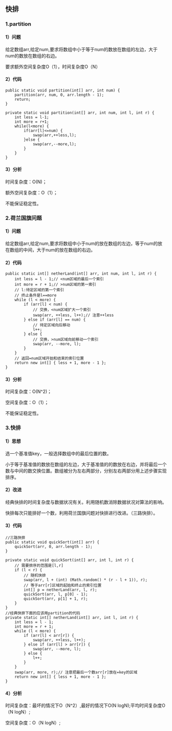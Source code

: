 

## 快排 ##
### 1.partition
#### 1）问题
给定数组arr,给定num,要求将数组中小于等于num的数放在数组的左边，大于num的数放在数组的右边。

要求额外空间复杂度O（1），时间复杂度O（N）
#### 2）代码
	public static void partition(int[] arr, int num) {
		partition(arr, num, 0, arr.length - 1);
		return;
	}

	private static void partition(int[] arr, int num, int l, int r) {
		int less = l-1;
		int more = r+1;
		while(l<more) {
			if(arr[l]<=num) {
				swap(arr,++less,l);
			}else {
				swap(arr,--more,l);
			}
		}
	}

#### 3）分析
时间复杂度：O(N)；

额外空间复杂度：O（1）；

不能保证稳定性。

### 2.荷兰国旗问题
#### 1）问题
给定数组arr,给定num,要求将数组中小于num的放在数组的左边，等于num的放在数组的中间，大于num的放在数组的右边。
#### 2）代码
	public static int[] netherLand(int[] arr, int num, int l, int r) {
		int less = l - 1;// <num区域的最后一个索引
		int more = r + 1;// >num区域的第一索引
		// l:待定区域的第一个索引
		// 终止条件是l==more
		while (l < more) {
			if (arr[l] < num) {
				// 交换，<num区域扩大一个索引
				swap(arr, ++less, l++);// 注意++less
			} else if (arr[l] == num) {
				// 待定区域向后移动
				l++;
			} else {
				// 交换，>num区域向前移动一个索引
				swap(arr, --more, l);
			}
		}
		// 返回=num区域开始和结束的索引位置
		return new int[] { less + 1, more - 1 };
	}

#### 3）分析
时间复杂度：O(N^2)；

空间复杂度：O（1）；

不能保证稳定性。

### 3.快排
#### 1）思想
选一个基准值key，一般选择数组中的最后位置的数。

小于等于基准值的数放在数组的左边，大于基准值的的数放在右边，并将最后一个数与中间的数交换位置。数组被分为左右两部分，分别左右两部分用上述步骤实现排序。

#### 2）改进
经典快排的时间复杂度与数据状况有关。利用随机数消除数据状况对算法的影响。

快排每次只能排好一个数，利用荷兰国旗问题对快排进行改进。（三路快排）。

#### 3）代码
	//三路快排
	public static void quickSort(int[] arr) {
		quickSort(arr, 0, arr.length - 1);
	}

	private static void quickSort(int[] arr, int l, int r) {
		// 需要排序的范围是[l,r]
		if (l < r) {
			// 随机快排
			swap(arr, l + (int) (Math.random() * (r - l + 1)), r);
			// 等于arr[r]区域的起始和终止的索引位置
			int[] p = netherLand(arr, l, r);
			quickSort(arr, l, p[0] - 1);
			quickSort(arr, p[1] + 1, r);
		}
	}
	//经典快排下面的应该用partition的代码
	private static int[] netherLand(int[] arr, int l, int r) {
		int less = l - 1;
		int more = r + 1;
		while (l < more) {
			if (arr[l] < arr[r]) {
				swap(arr, ++less, l++);
			} else if (arr[l] > arr[r]) {
				swap(arr, --more, l);
			} else {
				l++;
			}
		}
		swap(arr, more, r);// 注意把最后一个数arr[r]放在=key的区域
		return new int[] { less + 1, more - 1 };
	}

#### 4）分析

时间复杂度：最坏的情况下O（N^2）,最好的情况下O(N logN);平均时间复杂度O（N logN）;

空间复杂度：O（N logN）;

